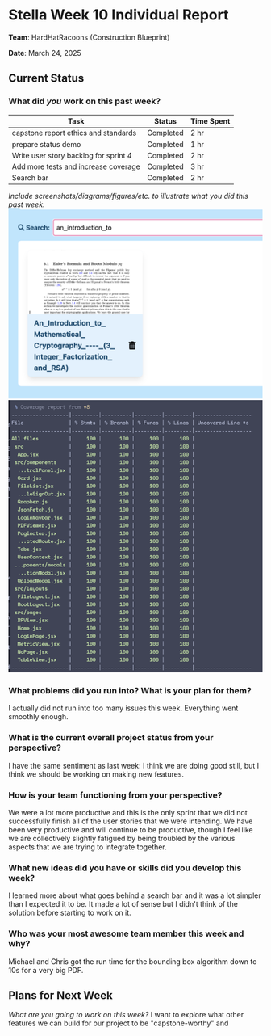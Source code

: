 # Stella Week 10 Individual Report

**Team**: HardHatRacoons (Construction Blueprint)

**Date**: March 24, 2025

## Current Status

### What did _you_ work on this past week?

| Task                                  | Status    | Time Spent |
| ------------------------------------- | --------- | ---------- |
| capstone report ethics and standards  | Completed | 2 hr       |
| prepare status demo                   | Completed | 1 hr       |
| Write user story backlog for sprint 4 | Completed | 2 hr       |
| Add more tests and increase coverage  | Completed | 3 hr       |
| Search bar                            | Completed | 2 hr       |

_Include screenshots/diagrams/figures/etc. to illustrate what you did this past week._
![Search bar](images/stella-search.png)
![coverage](images/stella-coverage.png)

### What problems did you run into? What is your plan for them?

I actually did not run into too many issues this week. Everything went smoothly enough.

### What is the current overall project status from your perspective?

I have the same sentiment as last week: I think we are doing good still, but I think we should be working on making new features.

### How is your team functioning from your perspective?

We were a lot more productive and this is the only sprint that we did not successfully finish all of the user stories that we were intending. We have been very productive and will continue to be productive, though I feel like we are collectively slightly fatigued by being troubled by the various aspects that we are trying to integrate together.

### What new ideas did you have or skills did you develop this week?

I learned more about what goes behind a search bar and it was a lot simpler than I expected it to be. It made a lot of sense but I didn't think of the solution before starting to work on it.

### Who was your most awesome team member this week and why?

Michael and Chris got the run time for the bounding box algorithm down to 10s for a very big PDF. 

## Plans for Next Week

_What are you going to work on this week?_
I want to explore what other features we can build for our project to be "capstone-worthy" and 

